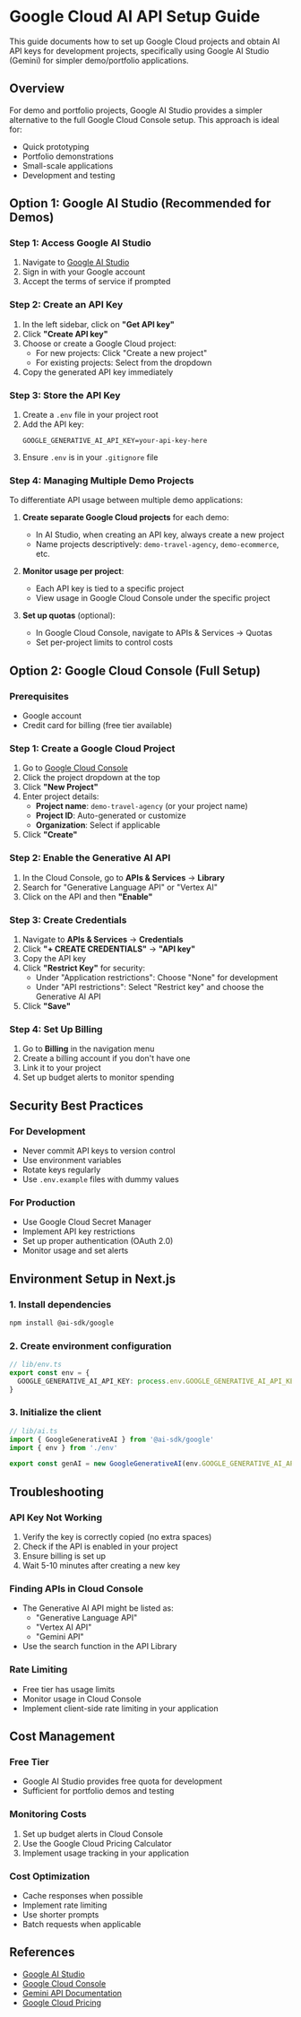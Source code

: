 # Google Cloud AI API Setup Guide

This guide documents how to set up Google Cloud projects and obtain AI API keys for development projects, specifically using Google AI Studio (Gemini) for simpler demo/portfolio applications.

## Overview

For demo and portfolio projects, Google AI Studio provides a simpler alternative to the full Google Cloud Console setup. This approach is ideal for:
- Quick prototyping
- Portfolio demonstrations
- Small-scale applications
- Development and testing

## Option 1: Google AI Studio (Recommended for Demos)

### Step 1: Access Google AI Studio

1. Navigate to [Google AI Studio](https://aistudio.google.com)
2. Sign in with your Google account
3. Accept the terms of service if prompted

### Step 2: Create an API Key

1. In the left sidebar, click on **"Get API key"**
2. Click **"Create API key"**
3. Choose or create a Google Cloud project:
   - For new projects: Click "Create a new project"
   - For existing projects: Select from the dropdown
4. Copy the generated API key immediately

### Step 3: Store the API Key

1. Create a `.env` file in your project root
2. Add the API key:
   ```env
   GOOGLE_GENERATIVE_AI_API_KEY=your-api-key-here
   ```
3. Ensure `.env` is in your `.gitignore` file

### Step 4: Managing Multiple Demo Projects

To differentiate API usage between multiple demo applications:

1. **Create separate Google Cloud projects** for each demo:
   - In AI Studio, when creating an API key, always create a new project
   - Name projects descriptively: `demo-travel-agency`, `demo-ecommerce`, etc.

2. **Monitor usage per project**:
   - Each API key is tied to a specific project
   - View usage in Google Cloud Console under the specific project

3. **Set up quotas** (optional):
   - In Google Cloud Console, navigate to APIs & Services → Quotas
   - Set per-project limits to control costs

## Option 2: Google Cloud Console (Full Setup)

### Prerequisites
- Google account
- Credit card for billing (free tier available)

### Step 1: Create a Google Cloud Project

1. Go to [Google Cloud Console](https://console.cloud.google.com)
2. Click the project dropdown at the top
3. Click **"New Project"**
4. Enter project details:
   - **Project name**: `demo-travel-agency` (or your project name)
   - **Project ID**: Auto-generated or customize
   - **Organization**: Select if applicable
5. Click **"Create"**

### Step 2: Enable the Generative AI API

1. In the Cloud Console, go to **APIs & Services** → **Library**
2. Search for "Generative Language API" or "Vertex AI"
3. Click on the API and then **"Enable"**

### Step 3: Create Credentials

1. Navigate to **APIs & Services** → **Credentials**
2. Click **"+ CREATE CREDENTIALS"** → **"API key"**
3. Copy the API key
4. Click **"Restrict Key"** for security:
   - Under "Application restrictions": Choose "None" for development
   - Under "API restrictions": Select "Restrict key" and choose the Generative AI API
5. Click **"Save"**

### Step 4: Set Up Billing

1. Go to **Billing** in the navigation menu
2. Create a billing account if you don't have one
3. Link it to your project
4. Set up budget alerts to monitor spending

## Security Best Practices

### For Development
- Never commit API keys to version control
- Use environment variables
- Rotate keys regularly
- Use `.env.example` files with dummy values

### For Production
- Use Google Cloud Secret Manager
- Implement API key restrictions
- Set up proper authentication (OAuth 2.0)
- Monitor usage and set alerts

## Environment Setup in Next.js

### 1. Install dependencies
```bash
npm install @ai-sdk/google
```

### 2. Create environment configuration
```typescript
// lib/env.ts
export const env = {
  GOOGLE_GENERATIVE_AI_API_KEY: process.env.GOOGLE_GENERATIVE_AI_API_KEY!,
}
```

### 3. Initialize the client
```typescript
// lib/ai.ts
import { GoogleGenerativeAI } from '@ai-sdk/google'
import { env } from './env'

export const genAI = new GoogleGenerativeAI(env.GOOGLE_GENERATIVE_AI_API_KEY)
```

## Troubleshooting

### API Key Not Working
1. Verify the key is correctly copied (no extra spaces)
2. Check if the API is enabled in your project
3. Ensure billing is set up
4. Wait 5-10 minutes after creating a new key

### Finding APIs in Cloud Console
- The Generative AI API might be listed as:
  - "Generative Language API"
  - "Vertex AI API"
  - "Gemini API"
- Use the search function in the API Library

### Rate Limiting
- Free tier has usage limits
- Monitor usage in Cloud Console
- Implement client-side rate limiting in your application

## Cost Management

### Free Tier
- Google AI Studio provides free quota for development
- Sufficient for portfolio demos and testing

### Monitoring Costs
1. Set up budget alerts in Cloud Console
2. Use the Google Cloud Pricing Calculator
3. Implement usage tracking in your application

### Cost Optimization
- Cache responses when possible
- Implement rate limiting
- Use shorter prompts
- Batch requests when applicable

## References

- [Google AI Studio](https://aistudio.google.com)
- [Google Cloud Console](https://console.cloud.google.com)
- [Gemini API Documentation](https://ai.google.dev/docs)
- [Google Cloud Pricing](https://cloud.google.com/pricing)
